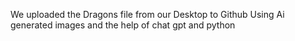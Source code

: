 We uploaded the Dragons file from our Desktop to Github
Using Ai generated images and the help of chat gpt and python
